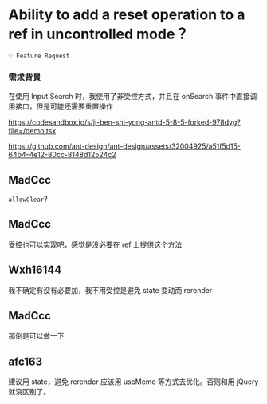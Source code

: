 # Ability to add a reset operation to a ref in uncontrolled mode？

`💡 Feature Request`

<!--
 ⚠️ ⚠️ ⚠️  IMPORTANT: Please use the following link to create a new issue: ⚠️ ⚠️ ⚠️

  http://new-issue.ant.design

If your issue was not created using the app above, it will be closed immediately.
-->

### 需求背景

在使用 Input.Search 时，我使用了非受控方式，并且在 onSearch 事件中直接调用接口，但是可能还需要重置操作

https://codesandbox.io/s/ji-ben-shi-yong-antd-5-8-5-forked-978dyg?file=/demo.tsx

https://github.com/ant-design/ant-design/assets/32004925/a51f5d15-64b4-4e12-80cc-8148d12524c2

<!--
 ⚠️ ⚠️ ⚠️  注意：请使用下面的链接来新建 issue： ⚠️ ⚠️ ⚠️

  http://new-issue.ant.design ant-design-issue-helper

不是用上面的链接创建的 issue 会被立即关闭。
-->

## MadCcc

`allowClear`?

## MadCcc

受控也可以实现吧，感觉是没必要在 ref 上提供这个方法

## Wxh16144

我不确定有没有必要加，我不用受控是避免 state 变动而 rerender

## MadCcc

那倒是可以做一下

## afc163

建议用 state，避免 rerender 应该用 useMemo 等方式去优化。否则和用 jQuery 就没区别了。
